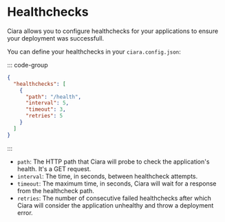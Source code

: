 # Healthchecks

Ciara allows you to configure healthchecks for your applications to ensure your deployment was successfull.

You can define your healthchecks in your `ciara.config.json`:

::: code-group
```json [ciara.config.json]
{
  "healthchecks": [
    {
      "path": "/health",
      "interval": 5,
      "timeout": 3,
      "retries": 5
    }
  ]
}
```
:::

- `path`: The HTTP path that Ciara will probe to check the application's health. It's a GET request.
- `interval`: The time, in seconds, between healthcheck attempts.
- `timeout`: The maximum time, in seconds, Ciara will wait for a response from the healthcheck path.
- `retries`: The number of consecutive failed healthchecks after which Ciara will consider the application unhealthy and throw a deployment error.
